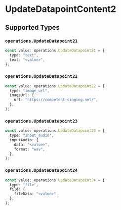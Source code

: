 # UpdateDatapointContent2


## Supported Types

### `operations.UpdateDatapoint21`

```typescript
const value: operations.UpdateDatapoint21 = {
  type: "text",
  text: "<value>",
};
```

### `operations.UpdateDatapoint22`

```typescript
const value: operations.UpdateDatapoint22 = {
  type: "image_url",
  imageUrl: {
    url: "https://competent-singing.net/",
  },
};
```

### `operations.UpdateDatapoint23`

```typescript
const value: operations.UpdateDatapoint23 = {
  type: "input_audio",
  inputAudio: {
    data: "<value>",
    format: "wav",
  },
};
```

### `operations.UpdateDatapoint24`

```typescript
const value: operations.UpdateDatapoint24 = {
  type: "file",
  file: {
    fileData: "<value>",
  },
};
```

